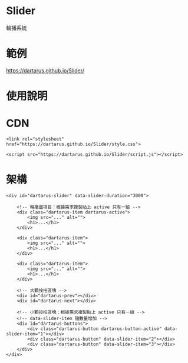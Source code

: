 # Slider
輪播系統

# 範例
https://dartarus.github.io/Slider/

# 使用說明

# CDN

```
<link rel="stylesheet" href="https://dartarus.github.io/Slider/style.css">
```
```
<script src="https://dartarus.github.io/Slider/script.js"></script>
```

# 架構

 <!-- data-slider-duration 自動播放時間 -->
    <div id="dartarus-slider" data-slider-duration="3000">

        <!-- 輪播圖項目：根據需求複製貼上 active 只有一組 -->
        <div class="dartarus-item dartarus-active">
            <img src="..." alt="">
            <h1>...</h1>
        </div>

        <div class="dartarus-item">
            <img src="..." alt="">
            <h1>...</h1>
        </div>

        <div class="dartarus-item">
            <img src="..." alt="">
            <h1>...</h1>
        </div>

        <!-- 大顆按扭區塊 -->
        <div id="dartarus-prev"></div>
        <div id="dartarus-next"></div>

        <!-- 小顆按扭區塊：根據需求複製貼上 active 只有一組 -->
        <!-- data-slider-item 隨數量增加 -->
        <div id="dartarus-buttons">
            <div class="dartarus-button dartarus-button-active" data-slider-item="1"></div>
            <div class="dartarus-button" data-slider-item="2"></div>
            <div class="dartarus-button" data-slider-item="3"></div>
        </div>
    </div>